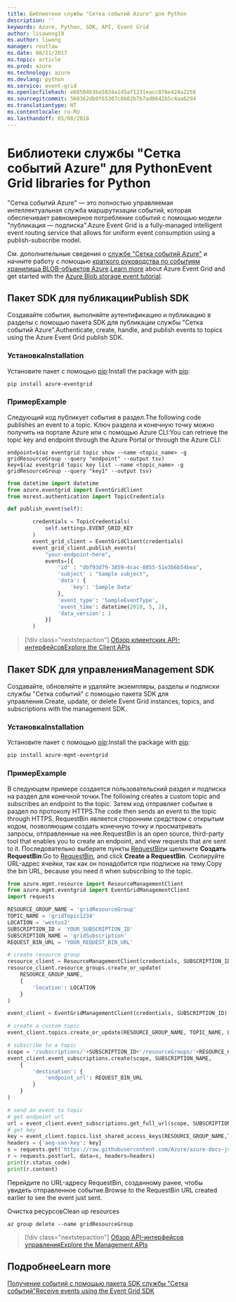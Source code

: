 ```yaml
---
title: Библиотеки службы "Сетка событий Azure" для Python
description: ''
keywords: Azure, Python, SDK, API, Event Grid
author: lisawong19
ms.author: liwong
manager: routlaw
ms.date: 08/21/2017
ms.topic: article
ms.prod: azure
ms.technology: azure
ms.devlang: python
ms.service: event-grid
ms.openlocfilehash: e68504b3ba5834a145af1231eacc076e424a2256
ms.sourcegitcommit: 560362db0f65307c8b02b7b7ad8642b5c4aa6294
ms.translationtype: HT
ms.contentlocale: ru-RU
ms.lasthandoff: 05/08/2018
---
```

# <a name="event-grid-libraries-for-python"></a><span data-ttu-id="0f984-103">Библиотеки службы "Сетка событий Azure" для Python</span><span class="sxs-lookup"><span data-stu-id="0f984-103">Event Grid libraries for Python</span></span>


<span data-ttu-id="0f984-104">"Сетка событий Azure" — это полностью управляемая интеллектуальная служба маршрутизации событий, которая обеспечивает равномерное потребление событий с помощью модели "публикация — подписка".</span><span class="sxs-lookup"><span data-stu-id="0f984-104">Azure Event Grid is a fully-managed intelligent event routing service that allows for uniform event consumption using a publish-subscribe model.</span></span>

<span data-ttu-id="0f984-105">См. дополнительные сведения о [службе "Сетка событий Azure"](/azure/event-grid/overview) и начните работу с помощью [краткого руководства по событиям хранилища BLOB-объектов Azure](/azure/storage/blobs/storage-blob-event-quickstart).</span><span class="sxs-lookup"><span data-stu-id="0f984-105">[Learn more](/azure/event-grid/overview) about Azure Event Grid and get started with the [Azure Blob storage event tutorial](/azure/storage/blobs/storage-blob-event-quickstart).</span></span> 

## <a name="publish-sdk"></a><span data-ttu-id="0f984-106">Пакет SDK для публикации</span><span class="sxs-lookup"><span data-stu-id="0f984-106">Publish SDK</span></span>

<span data-ttu-id="0f984-107">Создавайте события, выполняйте аутентификацию и публикацию в разделы с помощью пакета SDK для публикации службы "Сетка событий Azure".</span><span class="sxs-lookup"><span data-stu-id="0f984-107">Authenticate, create, handle, and publish events to topics using the Azure Event Grid publish SDK.</span></span>

### <a name="installation"></a><span data-ttu-id="0f984-108">Установка</span><span class="sxs-lookup"><span data-stu-id="0f984-108">Installation</span></span> 

<span data-ttu-id="0f984-109">Установите пакет с помощью [pip](https://pip.pypa.io/en/stable/quickstart/):</span><span class="sxs-lookup"><span data-stu-id="0f984-109">Install the package with [pip](https://pip.pypa.io/en/stable/quickstart/):</span></span>

```bash
pip install azure-eventgrid
```

### <a name="example"></a><span data-ttu-id="0f984-110">Пример</span><span class="sxs-lookup"><span data-stu-id="0f984-110">Example</span></span> 

<span data-ttu-id="0f984-111">Следующий код публикует события в раздел.</span><span class="sxs-lookup"><span data-stu-id="0f984-111">The following code publishes an event to a topic.</span></span> <span data-ttu-id="0f984-112">Ключ раздела и конечную точку можно получить на портале Azure или с помощью Azure CLI:</span><span class="sxs-lookup"><span data-stu-id="0f984-112">You can retrieve the topic key and endpoint through the Azure Portal or through the Azure CLI:</span></span>

```azurecli-interactive
endpoint=$(az eventgrid topic show --name <topic_name> -g gridResourceGroup --query "endpoint" --output tsv)
key=$(az eventgrid topic key list --name <topic_name> -g gridResourceGroup --query "key1" --output tsv)
```

```python
from datetime import datetime
from azure.eventgrid import EventGridClient
from msrest.authentication import TopicCredentials

def publish_event(self):

        credentials = TopicCredentials(
            self.settings.EVENT_GRID_KEY
        )
        event_grid_client = EventGridClient(credentials)
        event_grid_client.publish_events(
            "your-endpoint-here",
            events=[{
                'id' : "dbf93d79-3859-4cac-8055-51e3b6b54bea",
                'subject' : "Sample subject",
                'data': {
                    'key': 'Sample Data'
                },
                'event_type': 'SampleEventType',
                'event_time': datetime(2018, 5, 2),
                'data_version': 1
            }]
        )
```

> [!div class="nextstepaction"]
> [<span data-ttu-id="0f984-113">Обзор клиентских API-интерфейсов</span><span class="sxs-lookup"><span data-stu-id="0f984-113">Explore the Client APIs</span></span>](/python/api/overview/azure/eventgrid/client)

## <a name="management-sdk"></a><span data-ttu-id="0f984-114">Пакет SDK для управления</span><span class="sxs-lookup"><span data-stu-id="0f984-114">Management SDK</span></span>

<span data-ttu-id="0f984-115">Создавайте, обновляйте и удаляйте экземпляры, разделы и подписки службы "Сетка событий" с помощью пакета SDK для управления.</span><span class="sxs-lookup"><span data-stu-id="0f984-115">Create, update, or delete Event Grid instances, topics, and subscriptions with the management SDK.</span></span>

### <a name="installation"></a><span data-ttu-id="0f984-116">Установка</span><span class="sxs-lookup"><span data-stu-id="0f984-116">Installation</span></span> 

<span data-ttu-id="0f984-117">Установите пакет с помощью [pip](https://pip.pypa.io/en/stable/quickstart/):</span><span class="sxs-lookup"><span data-stu-id="0f984-117">Install the package with [pip](https://pip.pypa.io/en/stable/quickstart/):</span></span>

```bash
pip install azure-mgmt-eventgrid
```

### <a name="example"></a><span data-ttu-id="0f984-118">Пример</span><span class="sxs-lookup"><span data-stu-id="0f984-118">Example</span></span>

<span data-ttu-id="0f984-119">В следующем примере создается пользовательский раздел и подписка на раздел для конечной точки.</span><span class="sxs-lookup"><span data-stu-id="0f984-119">The following creates a custom topic and subscribes an endpoint to the topic.</span></span> <span data-ttu-id="0f984-120">Затем код отправляет событие в раздел по протоколу HTTPS.</span><span class="sxs-lookup"><span data-stu-id="0f984-120">The code then sends an event to the topic through HTTPS.</span></span>
<span data-ttu-id="0f984-121">RequestBin является сторонним средством с открытым кодом, позволяющим создать конечную точку и просматривать запросы, отправленные на нее.</span><span class="sxs-lookup"><span data-stu-id="0f984-121">RequestBin is an open source, third-party tool that enables you to create an endpoint, and view requests that are sent to it.</span></span> <span data-ttu-id="0f984-122">Последовательно выберите пункты [RequestBin](https://requestb.in/)и щелкните **Создать RequestBin**.</span><span class="sxs-lookup"><span data-stu-id="0f984-122">Go to [RequestBin](https://requestb.in/), and click **Create a RequestBin**.</span></span> <span data-ttu-id="0f984-123">Скопируйте URL-адрес ячейки, так как он понадобится при подписке на тему.</span><span class="sxs-lookup"><span data-stu-id="0f984-123">Copy the bin URL, because you need it when subscribing to the topic.</span></span>

```python
from azure.mgmt.resource import ResourceManagementClient
from azure.mgmt.eventgrid import EventGridManagementClient
import requests

RESOURCE_GROUP_NAME = 'gridResourceGroup'
TOPIC_NAME = 'gridTopic1234'
LOCATION = 'westus2'
SUBSCRIPTION_ID = 'YOUR_SUBSCRIPTION_ID'
SUBSCRIPTION_NAME = 'gridSubscription'
REQUEST_BIN_URL = 'YOUR_REQUEST_BIN_URL'

# create resource group
resource_client = ResourceManagementClient(credentials, SUBSCRIPTION_ID)
resource_client.resource_groups.create_or_update(
    RESOURCE_GROUP_NAME,
    {
        'location': LOCATION
    }
)

event_client = EventGridManagementClient(credentials, SUBSCRIPTION_ID)

# create a custom topic
event_client.topics.create_or_update(RESOURCE_GROUP_NAME, TOPIC_NAME, LOCATION)

# subscribe to a topic
scope = '/subscriptions/'+SUBSCRIPTION_ID+'/resourceGroups/'+RESOURCE_GROUP_NAME+'/providers/Microsoft.EventGrid/topics/'+TOPIC_NAME
event_client.event_subscriptions.create(scope, SUBSCRIPTION_NAME,
    {
        'destination': {
            'endpoint_url': REQUEST_BIN_URL
        }
    }
)

# send an event to topic
# get endpoint url
url = event_client.event_subscriptions.get_full_url(scope, SUBSCRIPTION_NAME).endpoint_url
# get key
key = event_client.topics.list_shared_access_keys(RESOURCE_GROUP_NAME,TOPIC_NAME).key1
headers = {'aeg-sas-key': key}
s = requests.get('https://raw.githubusercontent.com/Azure/azure-docs-json-samples/master/event-grid/customevent.json')
r = requests.post(url, data=s, headers=headers)
print(r.status_code)
print(r.content)
```
<span data-ttu-id="0f984-124">Перейдите по URL-адресу RequestBin, созданному ранее, чтобы увидеть отправленное событие.</span><span class="sxs-lookup"><span data-stu-id="0f984-124">Browse to the RequestBin URL created earlier to see the event just sent.</span></span>

<span data-ttu-id="0f984-125">Очистка ресурсов</span><span class="sxs-lookup"><span data-stu-id="0f984-125">Clean up resources</span></span>
```azurecli-interactive
az group delete --name gridResourceGroup
```

> [!div class="nextstepaction"]
> [<span data-ttu-id="0f984-126">Обзор API-интерфейсов управления</span><span class="sxs-lookup"><span data-stu-id="0f984-126">Explore the Management APIs</span></span>](/python/api/overview/azure/eventgrid/management)

## <a name="learn-more"></a><span data-ttu-id="0f984-127">Подробнее</span><span class="sxs-lookup"><span data-stu-id="0f984-127">Learn more</span></span>

[<span data-ttu-id="0f984-128">Получение событий с помощью пакета SDK службы "Сетка событий"</span><span class="sxs-lookup"><span data-stu-id="0f984-128">Receive events using the Event Grid SDK</span></span>](/azure/event-grid/receive-events)
